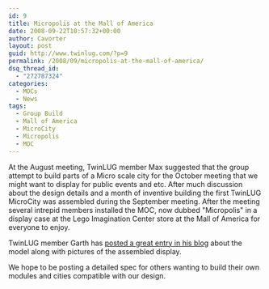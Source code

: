 ```yaml
---
id: 9
title: Micropolis at the Mall of America
date: 2008-09-22T10:57:32+00:00
author: Cavorter
layout: post
guid: http://www.twinlug.com/?p=9
permalink: /2008/09/micropolis-at-the-mall-of-america/
dsq_thread_id:
  - "272787324"
categories:
  - MOCs
  - News
tags:
  - Group Build
  - Mall of America
  - MicroCity
  - Micropolis
  - MOC
---
```

At the August meeting, TwinLUG member Max suggested that the group attempt to build parts of a Micro scale city for the October meeting that we might want to display for public events and etc. After much discussion about the design details and a month of inventive building the first TwinLUG MicroCity was assembled during the September meeting. After the meeting several intrepid members installed the MOC, now dubbed "Micropolis" in a display case at the Lego Imagination Center store at the Mall of America for everyone to enjoy.

TwinLUG member Garth has <a href="http://garth.typepad.com/primitive_screwheads/2008/09/twinlugs-micropolis.html" target="_blank">posted a great entry in his blog</a> about the model along with pictures of the assembled display.

We hope to be posting a detailed spec for others wanting to build their own modules and cities compatible with our design.